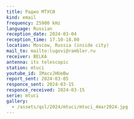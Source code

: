 ```yaml
---
title: Радио МТУСИ
kind: email
frequency: 25900 kHz
language: Russian
reception_date: 2024-03-04
reception_time: 17.10-18.00
location: Moscow, Russia (inside city)
mail_to: mailto:lugovi@rambler.ru
receiver: BELKA
antenna: its telescopic
station: mtuci
youtube_id: IMacvJHUeBw
report_sent: 2024-03-05
responce_sent: 2024-03-15
responce_received: 2024-03-15
serie: mtuci
gallery:
  - /assets/qsl/2024/mtuci/mtuci_4mar2024.jpg
---
```

